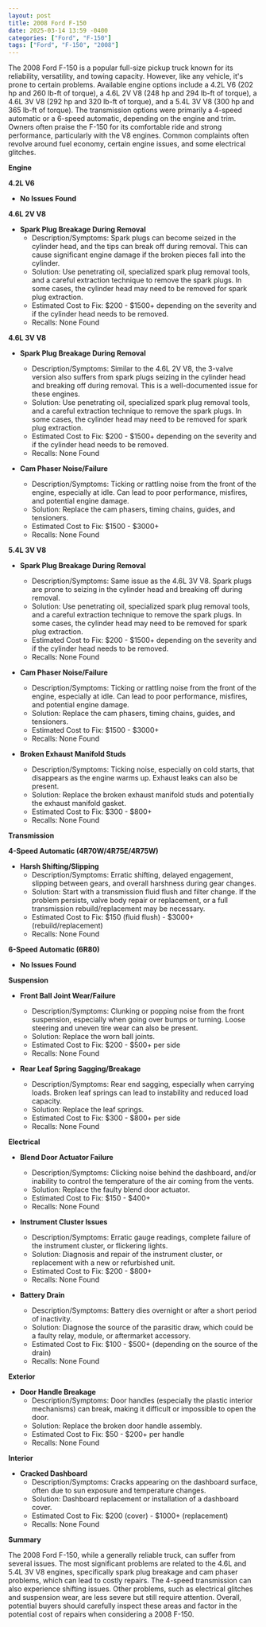 ```yaml
---
layout: post
title: 2008 Ford F-150
date: 2025-03-14 13:59 -0400
categories: ["Ford", "F-150"]
tags: ["Ford", "F-150", "2008"]
---
```

The 2008 Ford F-150 is a popular full-size pickup truck known for its reliability, versatility, and towing capacity. However, like any vehicle, it's prone to certain problems. Available engine options include a 4.2L V6 (202 hp and 260 lb-ft of torque), a 4.6L 2V V8 (248 hp and 294 lb-ft of torque), a 4.6L 3V V8 (292 hp and 320 lb-ft of torque), and a 5.4L 3V V8 (300 hp and 365 lb-ft of torque). The transmission options were primarily a 4-speed automatic or a 6-speed automatic, depending on the engine and trim. Owners often praise the F-150 for its comfortable ride and strong performance, particularly with the V8 engines. Common complaints often revolve around fuel economy, certain engine issues, and some electrical glitches.

**Engine**

**4.2L V6**

* **No Issues Found**

**4.6L 2V V8**

* **Spark Plug Breakage During Removal**
    * Description/Symptoms: Spark plugs can become seized in the cylinder head, and the tips can break off during removal. This can cause significant engine damage if the broken pieces fall into the cylinder.
    * Solution: Use penetrating oil, specialized spark plug removal tools, and a careful extraction technique to remove the spark plugs. In some cases, the cylinder head may need to be removed for spark plug extraction.
    * Estimated Cost to Fix: $200 - $1500+ depending on the severity and if the cylinder head needs to be removed.
    * Recalls: None Found

**4.6L 3V V8**

* **Spark Plug Breakage During Removal**
    * Description/Symptoms: Similar to the 4.6L 2V V8, the 3-valve version also suffers from spark plugs seizing in the cylinder head and breaking off during removal. This is a well-documented issue for these engines.
    * Solution: Use penetrating oil, specialized spark plug removal tools, and a careful extraction technique to remove the spark plugs. In some cases, the cylinder head may need to be removed for spark plug extraction.
    * Estimated Cost to Fix: $200 - $1500+ depending on the severity and if the cylinder head needs to be removed.
    * Recalls: None Found

* **Cam Phaser Noise/Failure**
    * Description/Symptoms: Ticking or rattling noise from the front of the engine, especially at idle. Can lead to poor performance, misfires, and potential engine damage.
    * Solution: Replace the cam phasers, timing chains, guides, and tensioners.
    * Estimated Cost to Fix: $1500 - $3000+
    * Recalls: None Found

**5.4L 3V V8**

* **Spark Plug Breakage During Removal**
    * Description/Symptoms: Same issue as the 4.6L 3V V8. Spark plugs are prone to seizing in the cylinder head and breaking off during removal.
    * Solution: Use penetrating oil, specialized spark plug removal tools, and a careful extraction technique to remove the spark plugs. In some cases, the cylinder head may need to be removed for spark plug extraction.
    * Estimated Cost to Fix: $200 - $1500+ depending on the severity and if the cylinder head needs to be removed.
    * Recalls: None Found

* **Cam Phaser Noise/Failure**
    * Description/Symptoms: Ticking or rattling noise from the front of the engine, especially at idle. Can lead to poor performance, misfires, and potential engine damage.
    * Solution: Replace the cam phasers, timing chains, guides, and tensioners.
    * Estimated Cost to Fix: $1500 - $3000+
    * Recalls: None Found

* **Broken Exhaust Manifold Studs**
    * Description/Symptoms: Ticking noise, especially on cold starts, that disappears as the engine warms up. Exhaust leaks can also be present.
    * Solution: Replace the broken exhaust manifold studs and potentially the exhaust manifold gasket.
    * Estimated Cost to Fix: $300 - $800+
    * Recalls: None Found

**Transmission**

**4-Speed Automatic (4R70W/4R75E/4R75W)**

* **Harsh Shifting/Slipping**
    * Description/Symptoms: Erratic shifting, delayed engagement, slipping between gears, and overall harshness during gear changes.
    * Solution: Start with a transmission fluid flush and filter change. If the problem persists, valve body repair or replacement, or a full transmission rebuild/replacement may be necessary.
    * Estimated Cost to Fix: $150 (fluid flush) - $3000+ (rebuild/replacement)
    * Recalls: None Found

**6-Speed Automatic (6R80)**

* **No Issues Found**

**Suspension**

* **Front Ball Joint Wear/Failure**
    * Description/Symptoms: Clunking or popping noise from the front suspension, especially when going over bumps or turning. Loose steering and uneven tire wear can also be present.
    * Solution: Replace the worn ball joints.
    * Estimated Cost to Fix: $200 - $500+ per side
    * Recalls: None Found

* **Rear Leaf Spring Sagging/Breakage**
    * Description/Symptoms: Rear end sagging, especially when carrying loads. Broken leaf springs can lead to instability and reduced load capacity.
    * Solution: Replace the leaf springs.
    * Estimated Cost to Fix: $300 - $800+ per side
    * Recalls: None Found

**Electrical**

* **Blend Door Actuator Failure**
    * Description/Symptoms: Clicking noise behind the dashboard, and/or inability to control the temperature of the air coming from the vents.
    * Solution: Replace the faulty blend door actuator.
    * Estimated Cost to Fix: $150 - $400+
    * Recalls: None Found

* **Instrument Cluster Issues**
    * Description/Symptoms: Erratic gauge readings, complete failure of the instrument cluster, or flickering lights.
    * Solution: Diagnosis and repair of the instrument cluster, or replacement with a new or refurbished unit.
    * Estimated Cost to Fix: $200 - $800+
    * Recalls: None Found

* **Battery Drain**
    * Description/Symptoms: Battery dies overnight or after a short period of inactivity.
    * Solution: Diagnose the source of the parasitic draw, which could be a faulty relay, module, or aftermarket accessory.
    * Estimated Cost to Fix: $100 - $500+ (depending on the source of the drain)
    * Recalls: None Found

**Exterior**

* **Door Handle Breakage**
    * Description/Symptoms: Door handles (especially the plastic interior mechanisms) can break, making it difficult or impossible to open the door.
    * Solution: Replace the broken door handle assembly.
    * Estimated Cost to Fix: $50 - $200+ per handle
    * Recalls: None Found

**Interior**

* **Cracked Dashboard**
    * Description/Symptoms: Cracks appearing on the dashboard surface, often due to sun exposure and temperature changes.
    * Solution: Dashboard replacement or installation of a dashboard cover.
    * Estimated Cost to Fix: $200 (cover) - $1000+ (replacement)
    * Recalls: None Found

**Summary**

The 2008 Ford F-150, while a generally reliable truck, can suffer from several issues. The most significant problems are related to the 4.6L and 5.4L 3V V8 engines, specifically spark plug breakage and cam phaser problems, which can lead to costly repairs. The 4-speed transmission can also experience shifting issues. Other problems, such as electrical glitches and suspension wear, are less severe but still require attention. Overall, potential buyers should carefully inspect these areas and factor in the potential cost of repairs when considering a 2008 F-150.

